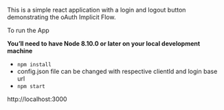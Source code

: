 This is a simple react application with a login and logout button demonstrating the oAuth Implicit Flow.

To run the App

**You’ll need to have Node 8.10.0 or later on your local development machine**

* `npm install`
*   config.json file can be changed with respective clientId and login base url
* `npm start`


http://localhost:3000
